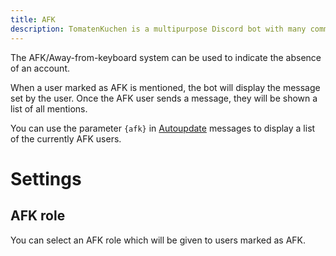 ```yaml
---
title: AFK
description: TomatenKuchen is a multipurpose Discord bot with many common and innovative features for your server. Explains the per user AFK system and AFK roles.
---
```


The AFK/Away-from-keyboard system can be used to indicate the absence of an account.

When a user marked as AFK is mentioned, the bot will display the message set by the user. Once the AFK user sends a message, they will be shown a list of all mentions.

You can use the parameter `{afk}` in [Autoupdate](./autoupdate) messages to display a list of the currently AFK users.

# Settings

## AFK role
You can select an AFK role which will be given to users marked as AFK.
